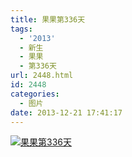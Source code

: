 ```yaml
---
title: 果果第336天
tags:
  - '2013'
  - 新生
  - 果果
  - 第336天
url: 2448.html
id: 2448
categories:
  - 图片
date: 2013-12-21 17:41:17
---
```


[![](http://photo.guolaijie.com/rooufer/uploads/2013/12/果果第336天.jpg "果果第336天")](http://photo.guolaijie.com/rooufer/uploads/2013/12/果果第336天.jpg)